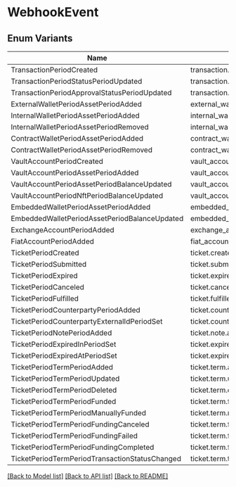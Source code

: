 # WebhookEvent

## Enum Variants

| Name | Value |
|---- | -----|
| TransactionPeriodCreated | transaction.created |
| TransactionPeriodStatusPeriodUpdated | transaction.status.updated |
| TransactionPeriodApprovalStatusPeriodUpdated | transaction.approval_status.updated |
| ExternalWalletPeriodAssetPeriodAdded | external_wallet.asset.added |
| InternalWalletPeriodAssetPeriodAdded | internal_wallet.asset.added |
| InternalWalletPeriodAssetPeriodRemoved | internal_wallet.asset.removed |
| ContractWalletPeriodAssetPeriodAdded | contract_wallet.asset.added |
| ContractWalletPeriodAssetPeriodRemoved | contract_wallet.asset.removed |
| VaultAccountPeriodCreated | vault_account.created |
| VaultAccountPeriodAssetPeriodAdded | vault_account.asset.added |
| VaultAccountPeriodAssetPeriodBalanceUpdated | vault_account.asset.balance_updated |
| VaultAccountPeriodNftPeriodBalanceUpdated | vault_account.nft.balance_updated |
| EmbeddedWalletPeriodAssetPeriodAdded | embedded_wallet.asset.added |
| EmbeddedWalletPeriodAssetPeriodBalanceUpdated | embedded_wallet.asset.balance_updated |
| ExchangeAccountPeriodAdded | exchange_account.added |
| FiatAccountPeriodAdded | fiat_account.added |
| TicketPeriodCreated | ticket.created |
| TicketPeriodSubmitted | ticket.submitted |
| TicketPeriodExpired | ticket.expired |
| TicketPeriodCanceled | ticket.canceled |
| TicketPeriodFulfilled | ticket.fulfilled |
| TicketPeriodCounterpartyPeriodAdded | ticket.counterparty.added |
| TicketPeriodCounterpartyExternalIdPeriodSet | ticket.counterparty_external_id.set |
| TicketPeriodNotePeriodAdded | ticket.note.added |
| TicketPeriodExpiredInPeriodSet | ticket.expired_in.set |
| TicketPeriodExpiredAtPeriodSet | ticket.expired_at.set |
| TicketPeriodTermPeriodAdded | ticket.term.added |
| TicketPeriodTermPeriodUpdated | ticket.term.updated |
| TicketPeriodTermPeriodDeleted | ticket.term.deleted |
| TicketPeriodTermPeriodFunded | ticket.term.funded |
| TicketPeriodTermPeriodManuallyFunded | ticket.term.manually_funded |
| TicketPeriodTermPeriodFundingCanceled | ticket.term.funding_canceled |
| TicketPeriodTermPeriodFundingFailed | ticket.term.funding_failed |
| TicketPeriodTermPeriodFundingCompleted | ticket.term.funding_completed |
| TicketPeriodTermPeriodTransactionStatusChanged | ticket.term.transaction_status_changed |


[[Back to Model list]](../README.md#documentation-for-models) [[Back to API list]](../README.md#documentation-for-api-endpoints) [[Back to README]](../README.md)


